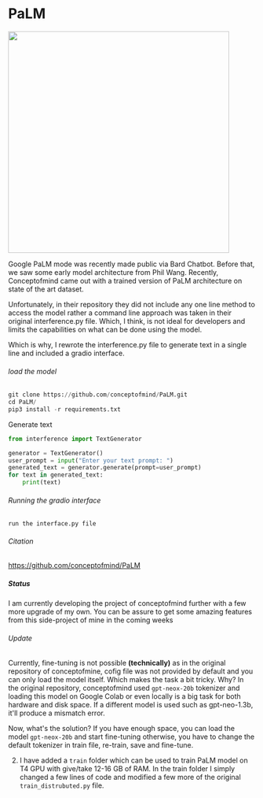 # PaLM
<img src="./palm.gif" width="450px"></img>

Google PaLM mode was recently made public via Bard Chatbot. Before that, we saw some early model architecture from Phil Wang. Recently, Conceptofmind came out with a trained version of PaLM architecture on state of the art dataset. 

Unfortunately, in their repository they did not include any one line method to access the model rather a command line approach was taken in their original interference.py file. Which, I think, is not ideal for developers and limits the capabilities on what can be done using the model. 

Which is why, I rewrote the interference.py file to generate text in a single line and included a gradio interface. 

###### load the model
```Python
git clone https://github.com/conceptofmind/PaLM.git
cd PaLM/
pip3 install -r requirements.txt
```

Generate text
```Python
from interference import TextGenerator

generator = TextGenerator()
user_prompt = input("Enter your text prompt: ")
generated_text = generator.generate(prompt=user_prompt)
for text in generated_text:
    print(text)
```

###### Running the gradio interface
```run the interface.py file```

###### Citation
https://github.com/conceptofmind/PaLM

##### Status
I am currently developing the project of conceptofmind further with a few more upgrade of my own. You can be assure to get some amazing features from this side-project of mine in the coming weeks

###### Update
Currently, fine-tuning is not possible **(technically)** as in the original repository of conceptofmine, cofig file was not provided by default and you can only load the model itself. Which makes the task a bit tricky. Why? In the original repository, conceptofmind used `gpt-neox-20b` tokenizer and loading this model on Google Colab or even locally is a big task for both hardware and disk space. If a different model is used such as gpt-neo-1.3b, it'll produce a mismatch error. 

Now, what's the solution? If you have enough space, you can load the model `gpt-neox-20b` and start fine-tuning otherwise, you have to change the default tokenizer in train file, re-train, save and fine-tune. 

2. I have added a `train` folder which can be used to train PaLM model on T4 GPU with give/take 12-16 GB of RAM. In the train folder I simply changed a few lines of code and modified a few more of the original `train_distrubuted.py` file. 
